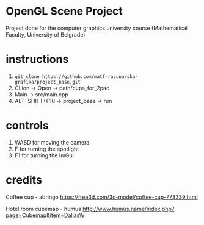 # OpenGL Scene Project 
Project done for the computer graphics university course (Mathematical Faculty, University of Belgrade)

# instructions
1. `git clone https://github.com/matf-racunarska-grafika/project_base.git`
2. CLion -> Open -> path/cups_for_2pac
3. Main -> src/main.cpp
4. ALT+SHIFT+F10 -> project_base -> run

# controls
1. WASD for moving the camera 
2. F for turning the spotlight
3. F1 for turning the ImGui

# credits
Coffee cup - abringo https://free3d.com/3d-model/coffee-cup-773339.html

Hotel room cubemap - humus http://www.humus.name/index.php?page=Cubemap&item=DallasW

